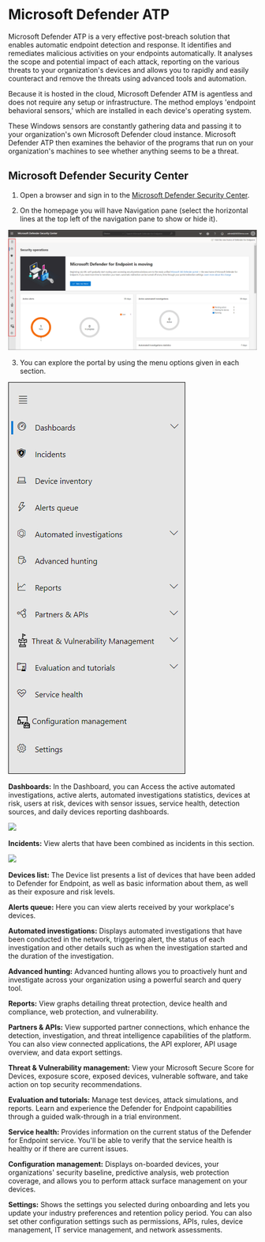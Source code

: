 # Microsoft Defender ATP 

Microsoft Defender ATP is a very effective post-breach solution that enables automatic endpoint detection and response. It identifies and remediates malicious activities on your endpoints automatically. It analyses the scope and potential impact of each attack, reporting on the various threats to your organization's devices and allows you to rapidly and easily counteract and remove the threats using advanced tools and automation.

Because it is hosted in the cloud, Microsoft Defender ATM is agentless and does not require any setup or infrastructure. The method employs 'endpoint behavioral sensors,' which are installed in each device's operating system.

These Windows sensors are constantly gathering data and passing it to your organization's own Microsoft Defender cloud instance.
Microsoft Defender ATP then examines the behavior of the programs that run on your organization's machines to see whether anything seems to be a threat.




## Microsoft Defender Security Center 

1. Open a browser and sign in to the [Microsoft Defender Security Center](https://securitycenter.windows.com/dashboard).

2. On the homepage you will have Navigation pane (select the horizontal lines at the top left of the navigation pane to show or hide it). 

![ws name.](media/demo10-1.png)

3. You can explore the portal by using the menu options given in each section.

![ws name.](media/demo10-2.png)


**Dashboards:**	In the Dashboard, you can Access the active automated investigations, active alerts, automated investigations statistics, devices at risk, users at risk, devices with sensor issues, service health, detection sources, and daily devices reporting dashboards.

![](../media/demo10-3.gif?raw=true)


**Incidents:**	View alerts that have been combined as incidents in this section.

![](media/demo10-4.gif?raw=true)


**Devices list:**	The Device list presents a list of devices that have been added to Defender for Endpoint, as well as basic information about them, as well as their exposure and risk levels.

**Alerts queue:**	Here you can view alerts received by your workplace's devices.

**Automated investigations:**	Displays automated investigations that have been conducted in the network, triggering alert, the status of each investigation and other details such as when the investigation started and the duration of the investigation.

**Advanced hunting:**	Advanced hunting allows you to proactively hunt and investigate across your organization using a powerful search and query tool.

**Reports:**	View graphs detailing threat protection, device health and compliance, web protection, and vulnerability.

**Partners & APIs:**	View supported partner connections, which enhance the detection, investigation, and threat intelligence capabilities of the platform. You can also view connected applications, the API explorer, API usage overview, and data export settings.

**Threat & Vulnerability management:**	View your Microsoft Secure Score for Devices, exposure score, exposed devices, vulnerable software, and take action on top security recommendations.

**Evaluation and tutorials:**	Manage test devices, attack simulations, and reports. Learn and experience the Defender for Endpoint capabilities through a guided walk-through in a trial environment.

**Service health:**	Provides information on the current status of the Defender for Endpoint service. You'll be able to verify that the service health is healthy or if there are current issues.

**Configuration management:**	Displays on-boarded devices, your organizations' security baseline, predictive analysis, web protection coverage, and allows you to perform attack surface management on your devices.

**Settings:**	Shows the settings you selected during onboarding and lets you update your industry preferences and retention policy period. You can also set other configuration settings such as permissions, APIs, rules, device management, IT service management, and network assessments.




















